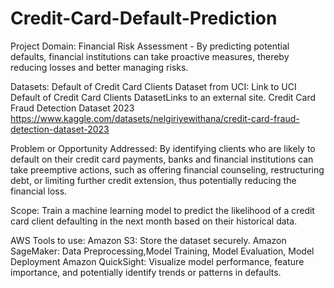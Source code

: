 # Credit-Card-Default-Prediction


Project Domain: Financial Risk Assessment - By predicting potential defaults, financial institutions can take proactive measures, thereby reducing losses and better managing risks.

Datasets:
Default of Credit Card Clients Dataset from UCI:
Link to UCI Default of Credit Card Clients DatasetLinks to an external site.
Credit Card Fraud Detection Dataset 2023
https://www.kaggle.com/datasets/nelgiriyewithana/credit-card-fraud-detection-dataset-2023

Problem or Opportunity Addressed: By identifying clients who are likely to default on their credit card payments, banks and financial institutions can take preemptive actions, such as offering financial counseling, restructuring debt, or limiting further credit extension, thus potentially reducing the financial loss.

Scope: Train a machine learning model to predict the likelihood of a credit card client defaulting in the next month based on their historical data.

AWS Tools to use:
Amazon S3: Store the dataset securely.
Amazon SageMaker: Data Preprocessing,Model Training, Model Evaluation, Model Deployment
Amazon QuickSight: Visualize model performance, feature importance, and potentially identify trends or patterns in defaults.
